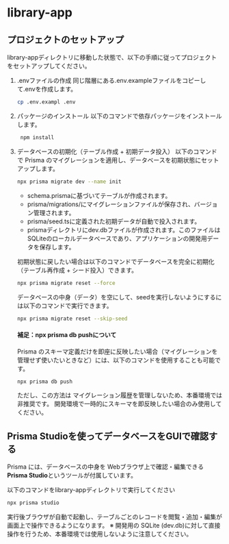 # library-app

## プロジェクトのセットアップ
library-appディレクトリに移動した状態で、以下の手順に従ってプロジェクトをセットアップしてください。

1. .envファイルの作成
同じ階層にある.env.exampleファイルをコピーして.envを作成します。

    ```bash
    cp .env.exampl .env
    ```

2. パッケージのインストール
以下のコマンドで依存パッケージをインストールします。
    ```bash
     npm install
    ```

3. データベースの初期化（テーブル作成 + 初期データ投入）
以下のコマンドで Prisma のマイグレーションを適用し、データベースを初期状態にセットアップします。
    ```bash
    npx prisma migrate dev --name init
    ```
    - schema.prismaに基づいてテーブルが作成されます。
    - prisma/migrations/にマイグレーションファイルが保存され、バージョン管理されます。
    - prisma/seed.tsに定義された初期データが自動で投入されます。
    - prismaディレクトリにdev.dbファイルが作成されます。このファイルはSQLiteのローカルデータベースであり、アプリケーションの開発用データを保存します。

    初期状態に戻したい場合は以下のコマンドでデータベースを完全に初期化（テーブル再作成 + シード投入）できます。
    ```bash
    npx prisma migrate reset --force
    ```

    データベースの中身（データ）を空にして、seedを実行しないようにするには以下のコマンドで実行できます。
    ```bash
    npx prisma migrate reset --skip-seed
    ```

    #### 補足：npx prisma db pushについて
    Prisma のスキーマ定義だけを即座に反映したい場合（マイグレーションを管理せず使いたいときなど）には、以下のコマンドを使用することも可能です。
    ```bash
    npx prisma db push
    ```
    ただし、この方法は マイグレーション履歴を管理しないため、本番環境では非推奨です。
    開発環境で一時的にスキーマを即反映したい場合のみ使用してください。


## Prisma Studioを使ってデータベースをGUIで確認する
Prisma には、データベースの中身を Webブラウザ上で確認・編集できる**Prisma Studio**というツールが付属しています。

以下のコマンドをlibrary-appディレクトリで実行してください

```bash
npx prisma studio
```
実行後ブラウザが自動で起動し、テーブルごとのレコードを閲覧・追加・編集が画面上で操作できるようになります。
※ 開発用の SQLite (dev.db)に対して直接操作を行うため、本番環境では使用しないように注意してください。

